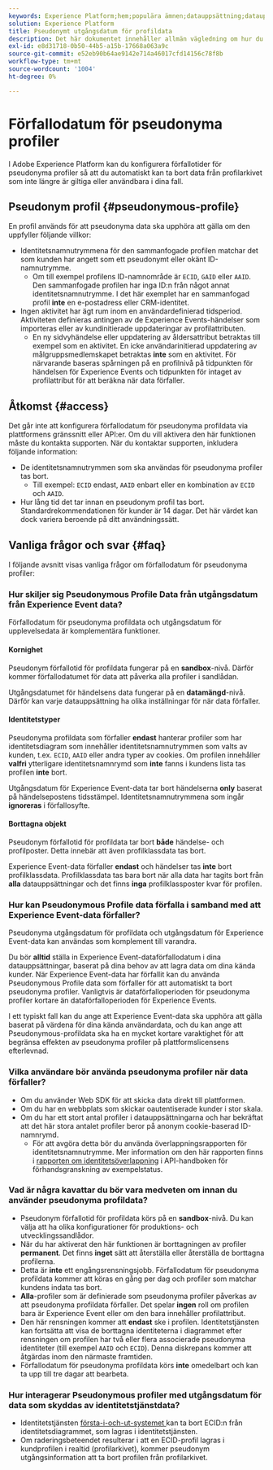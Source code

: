 ```yaml
---
keywords: Experience Platform;hem;populära ämnen;datauppsättning;datauppsättning;tid att leva;ttl;tid till live;pseudonymous;pseudonymous profiles;data expiration;expiration;
solution: Experience Platform
title: Pseudonymt utgångsdatum för profildata
description: Det här dokumentet innehåller allmän vägledning om hur du konfigurerar förfallodatum för pseudonyma profiler inom Adobe Experience Platform.
exl-id: e8d31718-0b50-44b5-a15b-17668a063a9c
source-git-commit: e52eb90b64ae9142e714a46017cfd14156c78f8b
workflow-type: tm+mt
source-wordcount: '1004'
ht-degree: 0%

---
```


# Förfallodatum för pseudonyma profiler

I Adobe Experience Platform kan du konfigurera förfallotider för pseudonyma profiler så att du automatiskt kan ta bort data från profilarkivet som inte längre är giltiga eller användbara i dina fall.

## Pseudonym profil {#pseudonymous-profile}

En profil används för att pseudonyma data ska upphöra att gälla om den uppfyller följande villkor:

- Identitetsnamnutrymmena för den sammanfogade profilen matchar det som kunden har angett som ett pseudonymt eller okänt ID-namnutrymme.
   - Om till exempel profilens ID-namnområde är `ECID`, `GAID` eller `AAID`. Den sammanfogade profilen har inga ID:n från något annat identitetsnamnutrymme. I det här exemplet har en sammanfogad profil **inte** en e-postadress eller CRM-identitet.
- Ingen aktivitet har ägt rum inom en användardefinierad tidsperiod. Aktiviteten definieras antingen av de Experience Events-händelser som importeras eller av kundinitierade uppdateringar av profilattributen.
   - En ny sidvyhändelse eller uppdatering av åldersattribut betraktas till exempel som en aktivitet. En icke användarinitierad uppdatering av målgruppsmedlemskapet betraktas **inte** som en aktivitet. För närvarande baseras spårningen på en profilnivå på tidpunkten för händelsen för Experience Events och tidpunkten för intaget av profilattribut för att beräkna när data förfaller.

## Åtkomst {#access}

Det går inte att konfigurera förfallodatum för pseudonyma profildata via plattformens gränssnitt eller API:er. Om du vill aktivera den här funktionen måste du kontakta supporten. När du kontaktar supporten, inkludera följande information:

- De identitetsnamnutrymmen som ska användas för pseudonyma profiler tas bort.
   - Till exempel: `ECID` endast, `AAID` enbart eller en kombination av `ECID` och `AAID`.
- Hur lång tid det tar innan en pseudonym profil tas bort. Standardrekommendationen för kunder är 14 dagar. Det här värdet kan dock variera beroende på ditt användningssätt.

## Vanliga frågor och svar {#faq}

I följande avsnitt visas vanliga frågor om förfallodatum för pseudonyma profiler:

### Hur skiljer sig Pseudonymous Profile Data från utgångsdatum från Experience Event data?

Förfallodatum för pseudonyma profildata och utgångsdatum för upplevelsedata är komplementära funktioner.

#### Kornighet

Pseudonym förfallotid för profildata fungerar på en **sandbox**-nivå. Därför kommer förfallodatumet för data att påverka alla profiler i sandlådan.

Utgångsdatumet för händelsens data fungerar på en **datamängd**-nivå. Därför kan varje datauppsättning ha olika inställningar för när data förfaller.

#### Identitetstyper

Pseudonyma profildata som förfaller **endast** hanterar profiler som har identitetsdiagram som innehåller identitetsnamnutrymmen som valts av kunden, t.ex. `ECID`, `AAID` eller andra typer av cookies. Om profilen innehåller **valfri** ytterligare identitetsnamnrymd som **inte** fanns i kundens lista tas profilen **inte** bort.

Utgångsdatum för Experience Event-data tar bort händelserna **only** baserat på händelsepostens tidsstämpel. Identitetsnamnutrymmena som ingår **ignoreras** i förfallosyfte.

#### Borttagna objekt

Pseudonym förfallotid för profildata tar bort **både** händelse- och profilposter. Detta innebär att även profilklassdata tas bort.

Experience Event-data förfaller **endast** och händelser tas **inte** bort profilklassdata. Profilklassdata tas bara bort när alla data har tagits bort från **alla** datauppsättningar och det finns **inga** profilklassposter kvar för profilen.

### Hur kan Pseudonymous Profile data förfalla i samband med att Experience Event-data förfaller?

Pseudonyma utgångsdatum för profildata och utgångsdatum för Experience Event-data kan användas som komplement till varandra.

Du bör **alltid** ställa in Experience Event-dataförfallodatum i dina datauppsättningar, baserat på dina behov av att lagra data om dina kända kunder. När Experience Event-data har förfallit kan du använda Pseudonymous Profile data som förfaller för att automatiskt ta bort pseudonyma profiler. Vanligtvis är dataförfalloperioden för pseudonyma profiler kortare än dataförfalloperioden för Experience Events.

I ett typiskt fall kan du ange att Experience Event-data ska upphöra att gälla baserat på värdena för dina kända användardata, och du kan ange att Pseudonymous-profildata ska ha en mycket kortare varaktighet för att begränsa effekten av pseudonyma profiler på plattformslicensens efterlevnad.

### Vilka användare bör använda pseudonyma profiler när data förfaller?

- Om du använder Web SDK för att skicka data direkt till plattformen.
- Om du har en webbplats som skickar oautentiserade kunder i stor skala.
- Om du har ett stort antal profiler i datauppsättningarna och har bekräftat att det här stora antalet profiler beror på anonym cookie-baserad ID-namnrymd.
   - För att avgöra detta bör du använda överlappningsrapporten för identitetsnamnutrymme. Mer information om den här rapporten finns i [rapporten om identitetsöverlappning](./api/preview-sample-status.md#identity-overlap-report) i API-handboken för förhandsgranskning av exempelstatus.

### Vad är några kavattar du bör vara medveten om innan du använder pseudonyma profildata?

- Pseudonym förfallotid för profildata körs på en **sandbox**-nivå. Du kan välja att ha olika konfigurationer för produktions- och utvecklingssandlådor.
- När du har aktiverat den här funktionen är borttagningen av profiler **permanent**. Det finns **inget** sätt att återställa eller återställa de borttagna profilerna.
- Detta är **inte** ett engångsrensningsjobb. Förfallodatum för pseudonyma profildata kommer att köras en gång per dag och profiler som matchar kundens indata tas bort.
- **Alla**-profiler som är definierade som pseudonyma profiler påverkas av att pseudonyma profildata förfaller. Det spelar **ingen** roll om profilen bara är Experience Event eller om den bara innehåller profilattribut.
- Den här rensningen kommer att **endast** ske i profilen. Identitetstjänsten kan fortsätta att visa de borttagna identiteterna i diagrammet efter rensningen om profilen har två eller flera associerade pseudonyma identiteter (till exempel `AAID` och `ECID`). Denna diskrepans kommer att åtgärdas inom den närmaste framtiden.
- Förfallodatum för pseudonyma profildata körs **inte** omedelbart och kan ta upp till tre dagar att bearbeta.

### Hur interagerar Pseudonymous profiler med utgångsdatum för data som skyddas av identitetstjänstdata?

- Identitetstjänsten [ första-i-och-ut-systemet ](../identity-service/guardrails.md) kan ta bort ECID:n från identitetsdiagrammet, som lagras i identitetstjänsten.
- Om raderingsbeteendet resulterar i att en ECID-profil lagras i kundprofilen i realtid (profilarkivet), kommer pseudonym utgångsinformation att ta bort profilen från profilarkivet.
